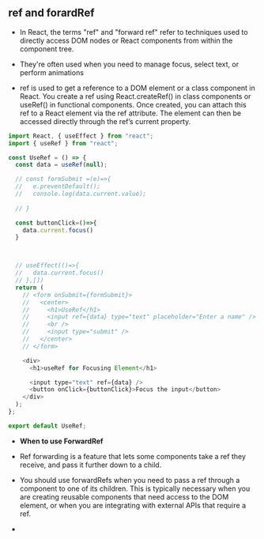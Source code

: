 ## ref and forardRef

- In React, the terms "ref" and "forward ref" refer to techniques used to directly access DOM nodes or React components from within the component tree.
- They're often used when you need to manage focus, select text, or perform animations

- ref is used to get a reference to a DOM element or a class component in React. You create a ref using React.createRef() in class components or useRef() in functional components. Once created, you can attach this ref to a React element via the ref attribute. The element can then be accessed directly through the ref’s current property.


```js
import React, { useEffect } from "react";
import { useRef } from "react";

const UseRef = () => {
  const data = useRef(null);

  // const formSubmit =(e)=>{
  //   e.preventDefault();
  //   console.log(data.current.value);
    
  // }

  const buttonClick=()=>{
    data.current.focus()
  }



  // useEffect(()=>{
  //   data.current.focus()
  // },[])
  return (
    // <form onSubmit={formSubmit}>
    //   <center>
    //     <h1>UseRef</h1>
    //     <input ref={data} type="text" placeholder="Enter a name" />
    //     <br />
    //     <input type="submit" />
    //   </center>
    // </form>

    <div>
      <h1>useRef for Focusing Element</h1>

      <input type="text" ref={data} />
      <button onClick={buttonClick}>Focus the input</button>
    </div>
  );
};

export default UseRef;
``` 


- **When to use ForwardRef**

- Ref forwarding is a feature that lets some components take a ref they receive, and pass it further down to a child.

- You should use forwardRefs when you need to pass a ref through a component to one of its children. This is typically necessary when you are creating reusable components that need access to the DOM element, or when you are integrating with external APIs that require a ref.

- 

